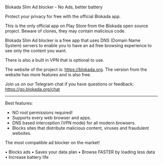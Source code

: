 Blokada Slim Ad blocker - No Ads, better battery

Protect your privacy for free with the official Blokada app.

This is the only official app on Play Store from the Blokada open source project. Beware of clones, they may contain malicious code.

Blokada Slim Ad blocker is a free app that uses DNS (Domain Name System) servers to enable you to have an ad free browsing experience to see only the content you want.

There is also a built in VPN that is optional to use.

The website of the project is: https://blokada.org. The version from the website has more features and is also free.

Join us on our Telegram chat if you have questions or feedback: https://go.blokada.org/chat

----

Best features:
- NO root permissions required!
- Supports every web browser and apps.
- DNS based interception (VPN mode) for all modern browsers.
- Blocks sites that distribute malicious content, viruses and fraudulent websites.

The most compatible ad blocker on the market!

• Blocks ads • Saves your data plan • Browse FASTER by loading less data • Increase battery life
